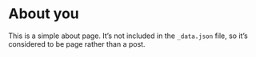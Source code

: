 # About you

This is a simple about page. It’s not included in the `_data.json` file, so it’s considered to be page rather than a post.